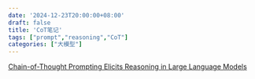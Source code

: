 ```yaml
---
date: '2024-12-23T20:00:00+08:00'
draft: false
title: 'CoT笔记'
tags: ["prompt","reasoning","CoT"]
categories: ["大模型"]
---
```


[Chain-of-Thought Prompting Elicits Reasoning in Large Language Models](https://xves6ft58q.feishu.cn/docx/QwyTdFzCHoShbgx1cgrcya4GnNe?from=from_copylink)
